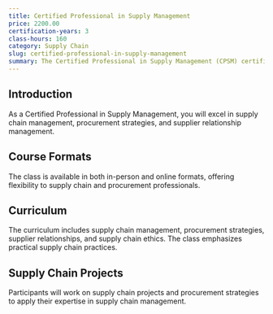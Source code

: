 ```yaml
---
title: Certified Professional in Supply Management
price: 2200.00
certification-years: 3
class-hours: 160
category: Supply Chain
slug: certified-professional-in-supply-management
summary: The Certified Professional in Supply Management (CPSM) certification is designed for professionals in supply chain and procurement roles. This comprehensive class covers supply chain management, procurement strategies, and supplier relationships. It equips candidates with the skills needed to excel in supply chain management and procurement.
---
```


## Introduction

As a Certified Professional in Supply Management, you will excel in supply chain management, procurement strategies, and supplier relationship management.

## Course Formats

The class is available in both in-person and online formats, offering flexibility to supply chain and procurement professionals.

## Curriculum

The curriculum includes supply chain management, procurement strategies, supplier relationships, and supply chain ethics. The class emphasizes practical supply chain practices.

## Supply Chain Projects

Participants will work on supply chain projects and procurement strategies to apply their expertise in supply chain management.


